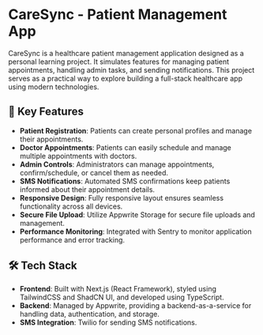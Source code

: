 # **CareSync - Patient Management App**

CareSync is a healthcare patient management application designed as a personal learning project. It simulates features for managing patient appointments, handling admin tasks, and sending notifications. This project serves as a practical way to explore building a full-stack healthcare app using modern technologies.

## 🚀 **Key Features**

- **Patient Registration**: Patients can create personal profiles and manage their appointments.
- **Doctor Appointments**: Patients can easily schedule and manage multiple appointments with doctors.
- **Admin Controls**: Administrators can manage appointments, confirm/schedule, or cancel them as needed.
- **SMS Notifications**: Automated SMS confirmations keep patients informed about their appointment details.
- **Responsive Design**: Fully responsive layout ensures seamless functionality across all devices.
- **Secure File Upload**: Utilize Appwrite Storage for secure file uploads and management.
- **Performance Monitoring**: Integrated with Sentry to monitor application performance and error tracking.

## 🛠️ **Tech Stack**

- **Frontend**: Built with Next.js (React Framework), styled using TailwindCSS and ShadCN UI, and developed using TypeScript.
- **Backend**: Managed by Appwrite, providing a backend-as-a-service for handling data, authentication, and storage.
- **SMS Integration**: Twilio for sending SMS notifications.
